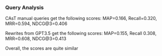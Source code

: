 ### Query Analysis

CAsT manual queries get the following scores:
MAP=0.166, Recall=0.320, MRR=0.594, NDCG@3=0.406

Rewrites from GPT3.5 get the following scores:
MAP=0.155, Recall 0.308, MRR=0.608, NDCG@3=0.413

Overall, the scores are quite similar